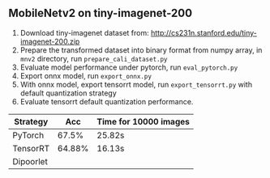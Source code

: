 ## MobileNetv2 on tiny-imagenet-200
1. Download tiny-imagenet dataset from:  http://cs231n.stanford.edu/tiny-imagenet-200.zip
2. Prepare the transformed dataset into binary format from numpy array, in `mnv2` directory, 
    run `prepare_cali_dataset.py`
3. Evaluate model performance under pytorch, run `eval_pytorch.py` 
4. Export onnx model, run `export_onnx.py`
5. With onnx model, export tensorrt model, run `export_tensorrt.py` with default quantization strategy
6. Evaluate tensorrt default quantization performance.



| Strategy   | Acc   | Time for 10000 images |
|------------|------------|------------------|
| PyTorch | 67.5%|25.82s|
| TensorRT| 64.88%|16.13s|
| Dipoorlet| | |

